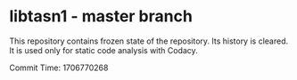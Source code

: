 # libtasn1 - master branch

This repository contains frozen state of the repository.
Its history is cleared. It is used only for static code
analysis with Codacy.

Commit Time: 1706770268